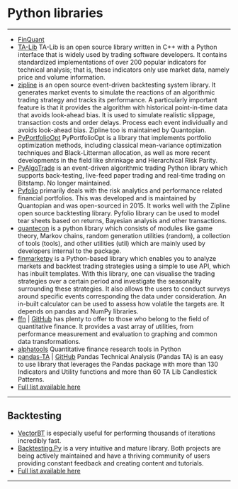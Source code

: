 # Python libraries
***
- [FinQuant](https://github.com/fmilthaler/FinQuant)
- [TA-Lib](https://www.ta-lib.org/) TA-Lib is an open source library written in C++ with a Python interface that is widely used by trading software developers. It contains standardized implementations of over 200 popular indicators for technical analysis; that is, these indicators only use market data, namely price and volume information.
- [zipline](https://github.com/quantopian/zipline) is an open source event-driven backtesting system library. It generates market events to simulate the reactions of an algorithmic trading strategy and tracks its performance. A particularly important feature is that it provides the algorithm with historical point-in-time data that avoids look-ahead bias. It is used to simulate realistic slippage, transaction costs and order delays. Process each event individually and avoids look-ahead bias. Zipline too is maintained by Quantopian.
- [PyPortfolioOpt](https://github.com/robertmartin8/PyPortfolioOpt) PyPortfolioOpt is a library that implements portfolio optimization methods, including classical mean-variance optimization techniques and Black-Litterman allocation, as well as more recent developments in the field like shrinkage and Hierarchical Risk Parity.
- [PyAlgoTrade](https://github.com/gbeced/pyalgotrade) is an event-driven algorithmic trading Python library which supports back-testing, live-feed paper trading and real-time trading on Bitstamp. No longer maintained.
- [Pyfolio](https://github.com/quantopian/pyfolio) primarily deals with the risk analytics and performance related financial portfolios. This was developed and is maintained by Quantopian and was open-sourced in 2015. It works well with the Zipline open source backtesting library. Pyfolio library can be used to model tear sheets based on returns, Bayesian analysis and other transactions.
- [quantecon](https://pypi.org/project/quantecon/) is a python library which consists of modules like game theory, Markov chains, random generation utilities (random), a collection of tools (tools), and other utilities (util) which are mainly used by developers internal to the package.
- [finmarketpy](https://github.com/cuemacro/finmarketpy) is a Python-based library which enables you to analyze markets and backtest trading strategies using a simple to use API, which has inbuilt templates. With this library, one can visualise the trading strategies over a certain period and investigate the seasonality surrounding these strategies. It also allows the users to conduct surveys around specific events corresponding the data under consideration. An in-built calculator can be used to assess how volatile the targets are. It depends on pandas and NumPy libraries.
- [ffn](https://pmorissette.github.io/ffn/) | [GitHub](https://github.com/pmorissette/ffn) has plenty to offer to those who belong to the field of quantitative finance. It provides a vast array of utilities, from performance measurement and evaluation to graphing and common data transformations.
- [alphatools](https://github.com/marketneutral/alphatools) Quantitative finance research tools in Python
- [pandas-TA](https://twopirllc.github.io/pandas-ta/) | [GitHub](https://github.com/twopirllc/pandas-ta) Pandas Technical Analysis (Pandas TA) is an easy to use library that leverages the Pandas package with more than 130 Indicators and Utility functions and more than 60 TA Lib Candlestick Patterns. 
- [Full list available here](https://www.qmr.ai/best-python-libraries-for-trading/)
***

## Backtesting
- [VectorBT](https://vectorbt.dev/) is especially useful for performing thousands of iterations incredibly fast.
- [Backtesting.Py](https://kernc.github.io/backtesting.py/) is a very intuitive and mature library. Both projects are being actively maintained and have a thriving community of users providing constant feedback and creating content and tutorials.
- [Full list available here](https://www.qmr.ai/best-backtesting-library-for-python/)
***
